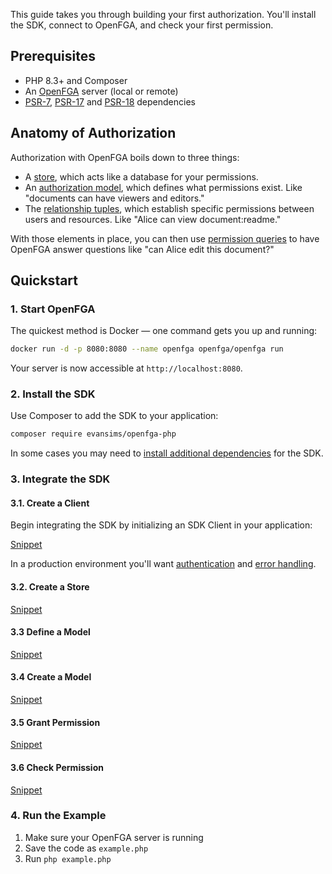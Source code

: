 This guide takes you through building your first authorization. You'll install the SDK, connect to OpenFGA, and check your first permission.

## Prerequisites

- PHP 8.3+ and Composer
- An [OpenFGA](https://openfga.dev) server (local or remote)
- [PSR-7](https://packagist.org/providers/psr/http-message-implementation), [PSR-17](https://packagist.org/providers/psr/http-factory-implementation) and [PSR-18](https://packagist.org/providers/psr/http-client-implementation) dependencies

## Anatomy of Authorization

Authorization with OpenFGA boils down to three things:

- A [store](../Essentials/Stores.md), which acts like a database for your permissions.
- An [authorization model](../Essentials/Models.md), which defines what permissions exist. Like "documents can have viewers and editors."
- The [relationship tuples](../Essentials/Tuples.md), which establish specific permissions between users and resources. Like "Alice can view document:readme."

With those elements in place, you can then use [permission queries](../Essentials/Queries.md) to have OpenFGA answer questions like "can Alice edit this document?"

## Quickstart

### 1. Start OpenFGA

The quickest method is Docker — one command gets you up and running:

```bash
docker run -d -p 8080:8080 --name openfga openfga/openfga run
```

Your server is now accessible at `http://localhost:8080`.

### 2. Install the SDK

Use Composer to add the SDK to your application:

```bash
composer require evansims/openfga-php
```

In some cases you may need to [install additional dependencies](Installation.md) for the SDK.

### 3. Integrate the SDK

#### 3.1. Create a Client

Begin integrating the SDK by initializing an SDK Client in your application:

[Snippet](../../examples/snippets/introduction-quickstart.php#intro)

In a production environment you'll want [authentication](Authentication.md) and [error handling](../Features/Results.md).

#### 3.2. Create a Store

[Snippet](../../examples/snippets/introduction-quickstart.php#create-a-store)

#### 3.3 Define a Model

[Snippet](../../examples/snippets/introduction-quickstart.php#define-a-model)

#### 3.4 Create a Model

[Snippet](../../examples/snippets/introduction-quickstart.php#create-a-model)

#### 3.5 Grant Permission

[Snippet](../../examples/snippets/introduction-quickstart.php#grant-permission)

#### 3.6 Check Permission

[Snippet](../../examples/snippets/introduction-quickstart.php#check-permission)

### 4. **Run the Example**

1. Make sure your OpenFGA server is running
2. Save the code as `example.php`
3. Run `php example.php`
